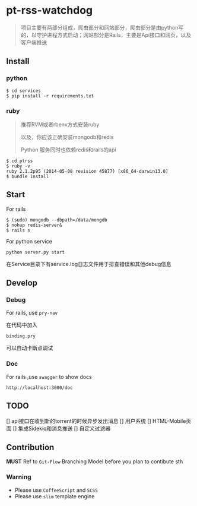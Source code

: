 # pt-rss-watchdog

> 项目主要有两部分组成，爬虫部分和网站部分，爬虫部分是由python写的，以守护进程方式启动；网站部分是Rails，主要是Api接口和网页，以及客户端推送

## Install

### python

```
$ cd services
$ pip install -r requirements.txt
```

### ruby

> 推荐RVM或者rbenv方式安装ruby
> 
> 以及，你应该正确安装mongodb和redis
> 
> Python 服务同时也依赖redis和rails的api

```
$ cd ptrss
$ ruby -v
ruby 2.1.2p95 (2014-05-08 revision 45877) [x86_64-darwin13.0]
$ bundle install
```

## Start

For rails

```
$ (sudo) mongodb --dbpath=/data/mongdb
$ nohup redis-server&
$ rails s
```

For python service

```
python server.py start
```

在Service目录下有service.log日志文件用于排查错误和其他debug信息

## Develop

### Debug

For rails, use `pry-nav`

在代码中加入

```
binding.pry
```
可以自动卡断点调试

### Doc

For rails ,use `swagger` to show docs

```
http://localhost:3000/doc
```

## TODO

[] api接口在收到新的torrent的时候异步发出消息
[] 用户系统
[] HTML-Mobile页面
[] 集成Sidekiq和消息推送
[] 自定义过滤器

## Contribution

**MUST** Ref to `Git-Flow` Branching Model before you plan to contibute sth

### Warning

- Please use `CoffeeScript` and `SCSS`
- Please use `slim` template engine